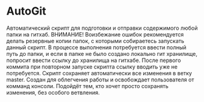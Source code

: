 # AutoGit
Автоматический скрипт для подготовки и отправки содержимого любой папки на гитхаб. 
ВНИМАНИЕ! Воизбежание ошибок рекомендуется делать резервные копии папок, с которыми собираетесь запускать данный скрипт. 
В процессе выполнения потребуется ввести полный путь до папки, и если в папке не было создано локально гит хранилище, попросит ввести ссылку до хранилища на гитхабе. 
После первого коммита при повторном запуске скрипта ссылку вводить уже не потребуется.
Скрипт сохраняет автоматически все изменения в ветку master. 
Создан для облегчения работы и освобождает пользователя от комманд консоли. 
Подойдёт тем, кто хочет просто сохранять изменения, без особого ветвления. 
